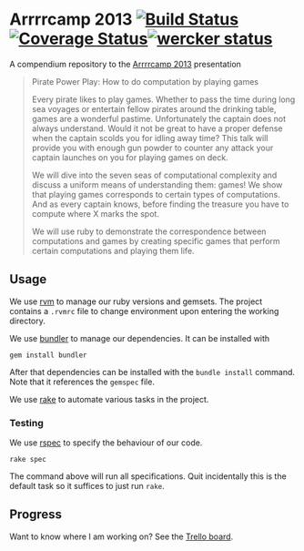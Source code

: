 Arrrrcamp 2013 [![Build Status](https://travis-ci.org/dvberkel/Arrrrcamp2013.png?branch=master)](https://travis-ci.org/dvberkel/Arrrrcamp2013) [![Coverage Status](https://coveralls.io/repos/dvberkel/Arrrrcamp2013/badge.png?branch=master)](https://coveralls.io/r/dvberkel/Arrrrcamp2013?branch=master)[![wercker status](https://app.wercker.com/status/04c4fdff5edf5f94b0c81ebe09183dc4 "wercker status")](https://app.wercker.com/project/bykey/04c4fdff5edf5f94b0c81ebe09183dc4)
==============

A compendium repository to the [Arrrrcamp 2013][arrrrcamp] presentation

> Pirate Power Play: How to do computation by playing games
>
> Every pirate likes to play games. Whether to pass the time during
> long sea voyages or entertain fellow pirates around the drinking
> table, games are a wonderful pastime. Unfortunately the captain does
> not always understand. Would it not be great to have a proper defense
> when the captain scolds you for idling away time? This talk will
> provide you with enough gun powder to counter any attack your captain
> launches on you for playing games on deck.
>
> We will dive into the seven seas of computational complexity and
> discuss a uniform means of understanding them: games! We show that
> playing games corresponds to certain types of computations. And as
> every captain knows, before finding the treasure you have to compute
> where X marks the spot.
>
> We will use ruby to demonstrate the correspondence between
> computations and games by creating specific games that perform
> certain computations and playing them life.

Usage
-----

We use [rvm][] to manage our ruby versions and gemsets. The project
contains a `.rvmrc` file to change environment upon entering the
working directory.

We use [bundler][] to manage our dependencies. It can be installed
with

```shell
gem install bundler
```

After that dependencies can be installed with the `bundle install`
command. Note that it references the `gemspec` file.

We use [rake][] to automate various tasks in the project.

### Testing

We use [rspec][] to specify the behaviour of our code.

```shell
rake spec
```

The command above will run all specifications. Quit incidentally this
is the default task so it suffices to just run `rake`.

Progress
--------

Want to know where I am working on? See the [Trello board][trello].

[arrrrcamp]: http://arrrrcamp.be/
[trello]: https://trello.com/board/arrrrcamp2013/51d8f6ce786f13dd240087b1
[rvm]: https://rvm.io/
[bundler]: http://bundler.io/
[rake]: http://rake.rubyforge.org/
[rspec]: http://rspec.info/